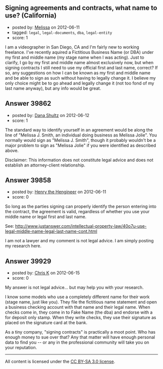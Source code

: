 ## Signing agreements and contracts, what name to use? (California)

- posted by: [Melissa](https://stackexchange.com/users/-1/18355-melissa) on 2012-06-11
- tagged: `legal`, `legal-documents`, `dba`, `legal-entity`
- score: 1

I am a videographer in San Diego, CA and I'm fairly new to working freelance. I've recently aquired a Fictitious Business Name (or DBA) under my first and middle name (my stage name when I was acting). Just to clarify, I go by my first and middle name almost exclusively now, but when signing contracts I still need to use my official first and last name, correct? If so, any suggestions on how I can be known as my first and middle name and be able to sign as such without having to legally change it. I believe my only choice might be to go ahead and legally change it (not too fond of my last name anyway), but any info would be great.


## Answer 39862

- posted by: [Dana Shultz](https://stackexchange.com/users/-1/1841-dana-shultz) on 2012-06-12
- score: 1

The standard way to identify yourself in an agreement would be along the line of "Melissa J. Smith, an individual doing business as Melissa Jolie". You normally would sign as "Melissa J. Smith", though it probably wouldn't be a major problem to sign as "Melissa Jolie" if you were identified as described above.

Disclaimer: This information does not constitute legal advice and does not establish an attorney-client relationship.


## Answer 39858

- posted by: [Henry the Hengineer](https://stackexchange.com/users/-1/1692-henry-the-hengineer) on 2012-06-11
- score: 0

So long as the parties signing can properly identify the person entering into the contract, the agreement is valid, regardless of whether you use your middle name or legal first and last name. 

See:
http://www.justanswer.com/intellectual-property-law/40o7u-use-legal-middle-name-legal-last-name-cont.html

I am not a lawyer and my comment is not legal advice. I am simply posting my research here.


## Answer 39929

- posted by: [Chris K](https://stackexchange.com/users/-1/18406-chris-k) on 2012-06-15
- score: 0

My answer is not legal advice... but may help you with your research. 

I know some models who use a completely different name for their work (stage name, just like you). They file the fictitious name statement and open a business checking account with that name and their legal name. When checks come in, they come in to Fake Name (the dba) and endorse with a for deposit only stamp. When they write checks, they use their signature as placed on the signature card at the bank.

As a tiny company, "signing contracts" is practically a moot point. Who has enough money to sue over that? Any that matter will have enough personal data to find you -- or any in the professional community will take you on your reputation.



---

All content is licensed under the [CC BY-SA 3.0 license](https://creativecommons.org/licenses/by-sa/3.0/).
